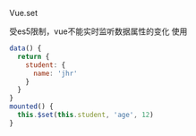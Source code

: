 <!--
 * @Author: Richard Chiang
 * @Date: 2020-05-28 14:25:09
 * @LastEditrors: Richard Chiang
 * @LastEditTime: 2020-05-28 14:26:27
 * @Email: 19875991227@163.com
--> 
Vue.set

受es5限制，vue不能实时监听数据属性的变化
使用
```js
data() {
  return {
    student: {
      name: 'jhr'
    }
  }
}
mounted() {
  this.$set(this.student, 'age', 12)
}
```